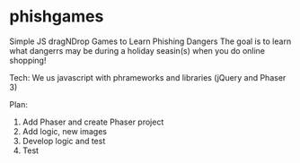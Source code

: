 # phishgames
Simple JS dragNDrop Games to Learn Phishing Dangers
The goal is to learn what dangerrs may be during a holiday seasin(s) when you do online shopping!

Tech: We us javascript with phrameworks and libraries (jQuery and Phaser 3)

Plan:

1. Add Phaser and create Phaser project
2. Add logic, new images
3. Develop logic and test
4. Test

